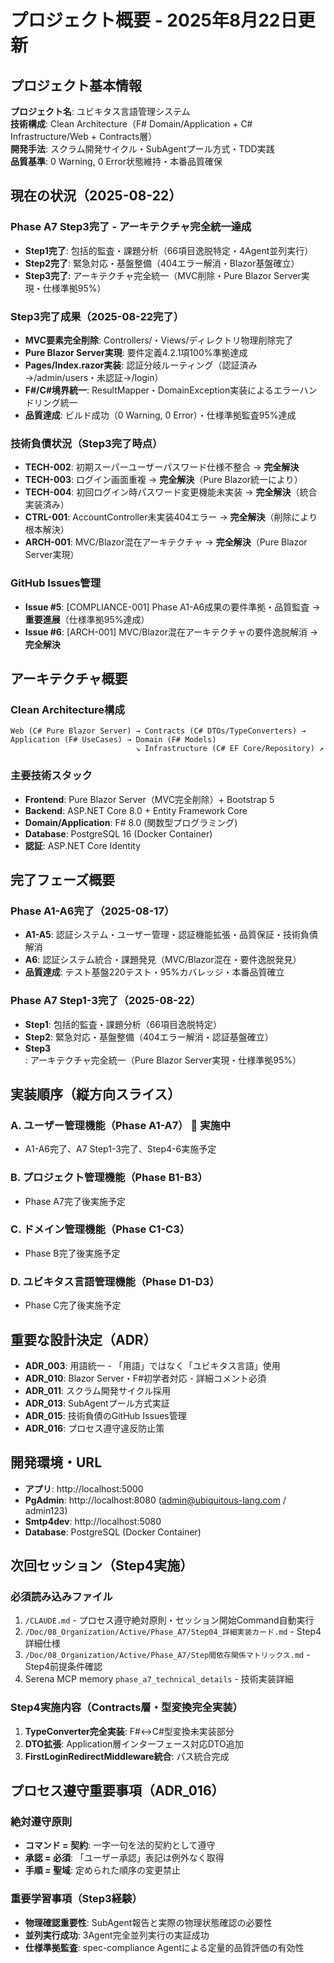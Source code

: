 # プロジェクト概要 - 2025年8月22日更新

## プロジェクト基本情報
**プロジェクト名**: ユビキタス言語管理システム  
**技術構成**: Clean Architecture（F# Domain/Application + C# Infrastructure/Web + Contracts層）  
**開発手法**: スクラム開発サイクル・SubAgentプール方式・TDD実践  
**品質基準**: 0 Warning, 0 Error状態維持・本番品質確保  

## 現在の状況（2025-08-22）
### Phase A7 Step3完了 - アーキテクチャ完全統一達成
- **Step1完了**: 包括的監査・課題分析（66項目逸脱特定・4Agent並列実行）
- **Step2完了**: 緊急対応・基盤整備（404エラー解消・Blazor基盤確立）
- **Step3完了**: アーキテクチャ完全統一（MVC削除・Pure Blazor Server実現・仕様準拠95%）

### Step3完了成果（2025-08-22完了）
- **MVC要素完全削除**: Controllers/・Views/ディレクトリ物理削除完了
- **Pure Blazor Server実現**: 要件定義4.2.1項100%準拠達成
- **Pages/Index.razor実装**: 認証分岐ルーティング（認証済み→/admin/users・未認証→/login）
- **F#/C#境界統一**: ResultMapper・DomainException実装によるエラーハンドリング統一
- **品質達成**: ビルド成功（0 Warning, 0 Error）・仕様準拠監査95%達成

### 技術負債状況（Step3完了時点）
- **TECH-002**: 初期スーパーユーザーパスワード仕様不整合 → **完全解決**
- **TECH-003**: ログイン画面重複 → **完全解決**（Pure Blazor統一により）
- **TECH-004**: 初回ログイン時パスワード変更機能未実装 → **完全解決**（統合実装済み）
- **CTRL-001**: AccountController未実装404エラー → **完全解決**（削除により根本解決）
- **ARCH-001**: MVC/Blazor混在アーキテクチャ → **完全解決**（Pure Blazor Server実現）

### GitHub Issues管理
- **Issue #5**: [COMPLIANCE-001] Phase A1-A6成果の要件準拠・品質監査 → **重要進展**（仕様準拠95%達成）
- **Issue #6**: [ARCH-001] MVC/Blazor混在アーキテクチャの要件逸脱解消 → **完全解決**

## アーキテクチャ概要
### Clean Architecture構成
```
Web (C# Pure Blazor Server) → Contracts (C# DTOs/TypeConverters) → Application (F# UseCases) → Domain (F# Models)
                            ↘ Infrastructure (C# EF Core/Repository) ↗
```

### 主要技術スタック
- **Frontend**: Pure Blazor Server（MVC完全削除）+ Bootstrap 5
- **Backend**: ASP.NET Core 8.0 + Entity Framework Core
- **Domain/Application**: F# 8.0 (関数型プログラミング)
- **Database**: PostgreSQL 16 (Docker Container)
- **認証**: ASP.NET Core Identity

## 完了フェーズ概要
### Phase A1-A6完了（2025-08-17）
- **A1-A5**: 認証システム・ユーザー管理・認証機能拡張・品質保証・技術負債解消
- **A6**: 認証システム統合・課題発見（MVC/Blazor混在・要件逸脱発見）
- **品質達成**: テスト基盤220テスト・95%カバレッジ・本番品質確立

### Phase A7 Step1-3完了（2025-08-22）
- **Step1**: 包括的監査・課題分析（66項目逸脱特定）
- **Step2**: 緊急対応・基盤整備（404エラー解消・認証基盤確立）
- **Step3**: アーキテクチャ完全統一（Pure Blazor Server実現・仕様準拠95%）

## 実装順序（縦方向スライス）
### A. ユーザー管理機能（Phase A1-A7） 🔄 実施中
- A1-A6完了、A7 Step1-3完了、Step4-6実施予定

### B. プロジェクト管理機能（Phase B1-B3）
- Phase A7完了後実施予定

### C. ドメイン管理機能（Phase C1-C3）
- Phase B完了後実施予定

### D. ユビキタス言語管理機能（Phase D1-D3）
- Phase C完了後実施予定

## 重要な設計決定（ADR）
- **ADR_003**: 用語統一 - 「用語」ではなく「ユビキタス言語」使用
- **ADR_010**: Blazor Server・F#初学者対応 - 詳細コメント必須
- **ADR_011**: スクラム開発サイクル採用
- **ADR_013**: SubAgentプール方式実証
- **ADR_015**: 技術負債のGitHub Issues管理
- **ADR_016**: プロセス遵守違反防止策

## 開発環境・URL
- **アプリ**: http://localhost:5000
- **PgAdmin**: http://localhost:8080 (admin@ubiquitous-lang.com / admin123)
- **Smtp4dev**: http://localhost:5080
- **Database**: PostgreSQL (Docker Container)

## 次回セッション（Step4実施）
### 必須読み込みファイル
1. `/CLAUDE.md` - プロセス遵守絶対原則・セッション開始Command自動実行
2. `/Doc/08_Organization/Active/Phase_A7/Step04_詳細実装カード.md` - Step4詳細仕様
3. `/Doc/08_Organization/Active/Phase_A7/Step間依存関係マトリックス.md` - Step4前提条件確認
4. Serena MCP memory `phase_a7_technical_details` - 技術実装詳細

### Step4実施内容（Contracts層・型変換完全実装）
1. **TypeConverter完全実装**: F#↔C#型変換未実装部分
2. **DTO拡張**: Application層インターフェース対応DTO追加
3. **FirstLoginRedirectMiddleware統合**: パス統合完成

## プロセス遵守重要事項（ADR_016）
### 絶対遵守原則
- **コマンド = 契約**: 一字一句を法的契約として遵守
- **承認 = 必須**: 「ユーザー承認」表記は例外なく取得
- **手順 = 聖域**: 定められた順序の変更禁止

### 重要学習事項（Step3経験）
- **物理確認重要性**: SubAgent報告と実際の物理状態確認の必要性
- **並列実行成功**: 3Agent完全並列実行の実証成功
- **仕様準拠監査**: spec-compliance Agentによる定量的品質評価の有効性